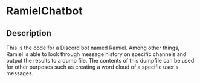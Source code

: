 # RamielChatbot

## Description

This is the code for a Discord bot named Ramiel. Among other things, Ramiel is able to look through message history on specific channels and output the results to a dump file. The contents of this dumpfile can be used for other purposes such as creating a word cloud of a specific user's messages.